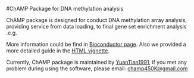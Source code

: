 #ChAMP Package for DNA methylation analysis

ChAMP package is designed for conduct DNA methylation array analysis, providing service from data loading, to final gene set enrichment analysis .e.g.

More information could be find in [Bioconductor page](https://bioconductor.org/packages/release/bioc/html/ChAMP.html). Also we provided a more detailed guide in the [HTML vignette](https://bioconductor.org/packages/release/bioc/vignettes/ChAMP/inst/doc/ChAMP.html).

Currently, ChAMP package is maintained by [YuanTian1991](https://github.com/YuanTian1991), if you met any problem during using the software, please email: champ450K@gmail.com
